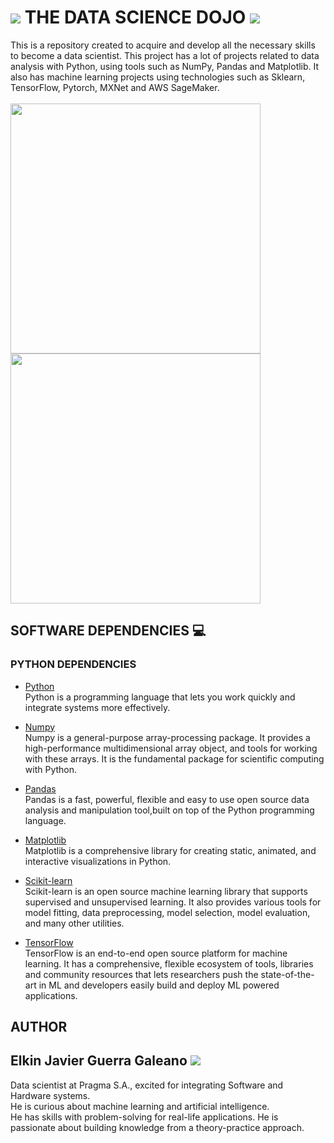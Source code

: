 # <img src="https://github.com/Elkinmt19/data-science-dojo/blob/main/assets/imgs/robotboy_fly.gif"/> THE DATA SCIENCE DOJO <img src="https://github.com/Elkinmt19/data-science-dojo/blob/main/assets/imgs/robotboy_fly.gif"/>

This is a repository created to acquire and develop all the necessary skills to become a data scientist. This project has a lot of projects related to data analysis with Python, using tools such as NumPy, Pandas and Matplotlib. It also has machine learning projects using technologies such as Sklearn, TensorFlow, Pytorch, MXNet and AWS SageMaker.
 <br>  
 <img src="https://github.com/Elkinmt19/data-science-dojo/blob/main/assets/imgs/sagemaker.gif"
      width="400"/>
 <img src="https://github.com/Elkinmt19/data-science-dojo/blob/main/assets/imgs/data_science_gif.gif"
      width="400"/>

## SOFTWARE DEPENDENCIES :computer:
### PYTHON DEPENDENCIES
* [Python](https://www.python.org/) <br>
Python is a programming language that lets you work quickly and integrate systems more effectively. 

* [Numpy](https://numpy.org/) <br>
Numpy is a general-purpose array-processing package. It provides a high-performance multidimensional array object, and tools for working with these arrays. It is the fundamental package for scientific computing with Python.

* [Pandas](https://pandas.pydata.org/) <br>
Pandas is a fast, powerful, flexible and easy to use open source data analysis and manipulation tool,built on top of the Python programming language.

* [Matplotlib](https://matplotlib.org/) <br>
Matplotlib is a comprehensive library for creating static, animated, and interactive visualizations in Python.

* [Scikit-learn](https://matplotlib.org/) <br>
Scikit-learn is an open source machine learning library that supports supervised and unsupervised learning. It also provides various tools for model fitting, data preprocessing, model selection, model evaluation, and many other utilities.

* [TensorFlow](https://www.tensorflow.org/) <br>
TensorFlow is an end-to-end open source platform for machine learning. It has a comprehensive, flexible ecosystem of tools, libraries and community resources that lets researchers push the state-of-the-art in ML and developers easily build and deploy ML powered applications.

## AUTHOR

## Elkin Javier Guerra Galeano <img src="https://github.com/Elkinmt19/data-science-dojo/blob/main/assets/imgs/robotboy_fly.gif"/>

Data scientist at Pragma S.A., excited for integrating Software and Hardware systems. <br>
He is curious about machine learning and artificial intelligence. <br>
He has skills with problem-solving for real-life applications. He is passionate about building knowledge from a theory-practice approach. <br>


